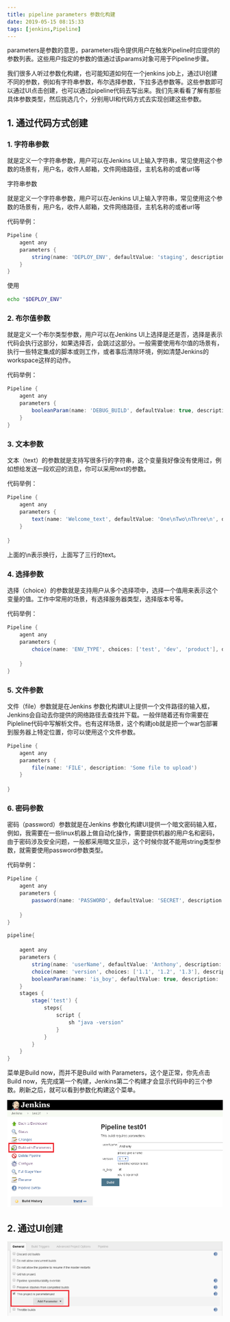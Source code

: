 ```yaml
---
title: pipeline parameters 参数化构建
date: 2019-05-15 08:15:33
tags: [jenkins,Pipeline]
---
```


parameters是参数的意思，parameters指令提供用户在触发Pipeline时应提供的参数列表。这些用户指定的参数的值通过该params对象可用于Pipeline步骤。

我们很多人听过参数化构建，也可能知道如何在一个jenkins job上，通过UI创建不同的参数，例如有字符串参数，布尔选择参数，下拉多选参数等。这些参数即可以通过UI点击创建，也可以通过pipeline代码去写出来。我们先来看看了解有那些具体参数类型，然后挑选几个，分别用UI和代码方式去实现创建这些参数。

## 1. 通过代码方式创建

### 1. 字符串参数

就是定义一个字符串参数，用户可以在Jenkins UI上输入字符串，常见使用这个参数的场景有，用户名，收件人邮箱，文件网络路径，主机名称的或者url等

字符串参数

就是定义一个字符串参数，用户可以在Jenkins UI上输入字符串，常见使用这个参数的场景有，用户名，收件人邮箱，文件网络路径，主机名称的或者url等

代码举例：
```groovy
Pipeline {
    agent any
    parameters {
        string(name: 'DEPLOY_ENV', defaultValue: 'staging', description: '')
    }
}
```
使用

```bash
echo "$DEPLOY_ENV"
```




### 2. 布尔值参数

就是定义一个布尔类型参数，用户可以在Jenkins UI上选择是还是否，选择是表示代码会执行这部分，如果选择否，会跳过这部分。一般需要使用布尔值的场景有，执行一些特定集成的脚本或则工作，或者事后清除环境，例如清楚Jenkins的workspace这样的动作。

代码举例：
```groovy
Pipeline {
    agent any
    parameters {
        booleanParam(name: 'DEBUG_BUILD', defaultValue: true, description: '')
    }
}
```

### 3. 文本参数

文本（text）的参数就是支持写很多行的字符串，这个变量我好像没有使用过，例如想给发送一段欢迎的消息，你可以采用text的参数。

代码举例：
```groovy
Pipeline {
    agent any
    parameters {
        text(name: 'Welcome_text', defaultValue: 'One\nTwo\nThree\n', description: '')
    }

}
```
上面的\n表示换行，上面写了三行的text。



### 4. 选择参数

选择（choice）的参数就是支持用户从多个选择项中，选择一个值用来表示这个变量的值。工作中常用的场景，有选择服务器类型，选择版本号等。

代码举例：
```groovy
Pipeline {
    agent any
    parameters {
        choice(name: 'ENV_TYPE', choices: ['test', 'dev', 'product'], description: 'test means test env,….')

    }
}
```

### 5. 文件参数

文件（file）参数就是在Jenkins 参数化构建UI上提供一个文件路径的输入框，Jenkins会自动去你提供的网络路径去查找并下载。一般伴随着还有你需要在Pipleline代码中写解析文件。也有这样场景，这个构建job就是把一个war包部署到服务器上特定位置，你可以使用这个文件参数。

```groovy
Pipeline {
    agent any
    parameters {
        file(name: 'FILE', description: 'Some file to upload')
    }

}
```

### 6. 密码参数

密码（password）参数就是在Jenkins 参数化构建UI提供一个暗文密码输入框，例如，我需要在一些linux机器上做自动化操作，需要提供机器的用户名和密码，由于密码涉及安全问题，一般都采用暗文显示，这个时候你就不能用string类型参数，就需要使用password参数类型。

代码举例：
```groovy
Pipeline {
    agent any
    parameters {
        password(name: 'PASSWORD', defaultValue: 'SECRET', description: 'A secret password')

    }
}
```


```groovy
pipeline{

    agent any
    parameters {
        string(name: 'userName', defaultValue: 'Anthony', description: 'please give a name')
        choice(name: 'version', choices: ['1.1', '1.2', '1.3'], description: 'select the version to test')
        booleanParam(name: 'is_boy', defaultValue: true, description: 'you is boy or not')
    }
    stages {
        stage('test') {
            steps{
                script {
                    sh "java -version"
                }
            }
        }
    }
}
```

菜单是Build now，而并不是Build with Parameters，这个是正常，你先点击Build now，先完成第一个构建，Jenkins第二个构建才会显示代码中的三个参数。刷新之后，就可以看到参数化构建这个菜单。

![img](/images/1557369609300.png)

## 2. 通过UI创建



![img](/images/1557368389333.png)
